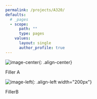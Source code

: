 ```yaml
---
permalink: /projects/A320/
defaults:
  # _pages
  - scope:
      path: ""
      type: pages
    values:
      layout: single
      author_profile: true
---
```


![image-center](https://media.darkwire.com/IMG_3107.JPG){: .align-center}

Filler A

![image-left](https://media.darkwire.com/IMG_6372.JPG){: .align-left width="200px"}

FillerB

